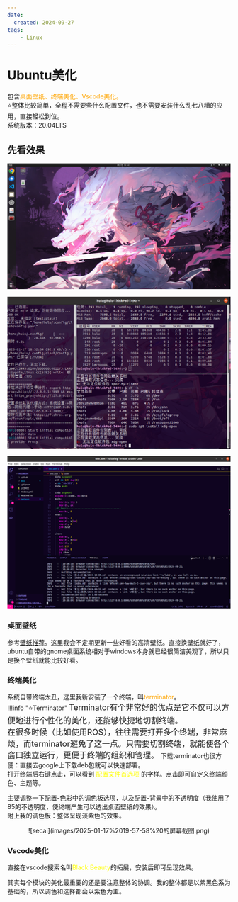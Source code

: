 ```yaml
---
date:
  created: 2024-09-27
tags: 
    - Linux
---
```

# Ubuntu美化

包含<font color='orange'>桌面壁纸、终端美化、Vscode美化。</font>  
:star:整体比较简单，全程不需要些什么配置文件，也不需要安装什么乱七八糟的应用，直接轻松到位。  
系统版本：20.04LTS

## 先看效果

![zhengti](images/2025-01-17%2019-41-42%20的屏幕截图.png)
  
![zhongduan](images/2025-01-17%2019-41-51%20的屏幕截图.png)
  
![vscode](images/2025-01-17%2019-40-19%20的屏幕截图.png)
  
### 桌面壁纸
参考[壁纸推荐](/blog/2025/01/17/壁纸推荐/)。这里我会不定期更新一些好看的高清壁纸。直接换壁纸就好了，ubuntu自带的gnome桌面系统相对于windows本身就已经很简洁美观了，所以只是换个壁纸就能比较好看。
### 终端美化
系统自带终端太丑，这里我新安装了一个终端，叫<font color='orange'>terminator</font>。  
!!!info ":star:Terminator"
    <font size=4>Terminator有个非常好的优点是它不仅可以方便地进行个性化的美化，还能够快捷地切割终端。  
    在很多时候（比如使用ROS），往往需要打开多个终端，非常麻烦，而terminator避免了这一点。只需要切割终端，就能使各个窗口独立运行，更便于终端的组织和管理。</font>
下载terminator也很方便：直接去google上下载deb包就可以快速部署。  
打开终端后右键点击，可以看到 <font color='yellow'>配置文件首选项</font> 的字样。点击即可自定义终端颜色、主题等。  
  
主要调整一下配置-色彩中的调色板选项，以及配置-背景中的不透明度（我使用了85的不透明度，使终端产生可以透出桌面壁纸的效果）。  
附上我的调色板：整体呈现淡紫色的效果。  
  <center>
![secai](images/2025-01-17%2019-57-58%20的屏幕截图.png)</center>

### Vscode美化
直接在vscode搜索名叫<font color='yellow'>Black Beauty</font>的拓展，安装后即可呈现效果。  
  
其实每个模块的美化最重要的还是要注意整体的协调。我的整体都是以紫黑色系为基础的，所以调色和选择都会以紫色为主。